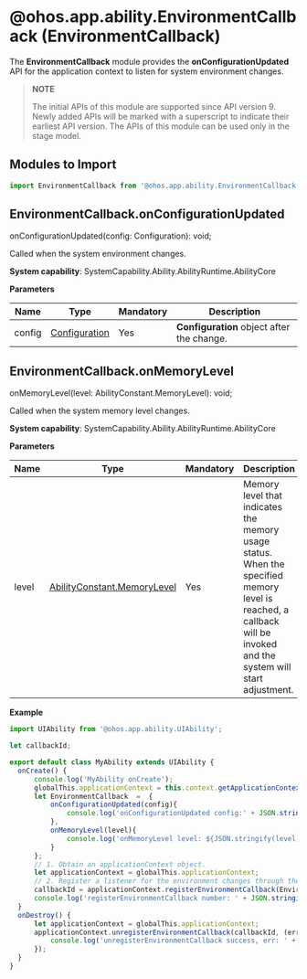 # @ohos.app.ability.EnvironmentCallback (EnvironmentCallback)

The **EnvironmentCallback** module provides the **onConfigurationUpdated** API for the application context to listen for system environment changes.

> **NOTE**
> 
> The initial APIs of this module are supported since API version 9. Newly added APIs will be marked with a superscript to indicate their earliest API version. 
> The APIs of this module can be used only in the stage model.


## Modules to Import

```ts
import EnvironmentCallback from '@ohos.app.ability.EnvironmentCallback';
```


## EnvironmentCallback.onConfigurationUpdated

onConfigurationUpdated(config: Configuration): void;

Called when the system environment changes.

**System capability**: SystemCapability.Ability.AbilityRuntime.AbilityCore

**Parameters**

  | Name| Type| Mandatory| Description| 
  | -------- | -------- | -------- | -------- |
  | config | [Configuration](js-apis-app-ability-configuration.md) | Yes| **Configuration** object after the change.|

## EnvironmentCallback.onMemoryLevel

onMemoryLevel(level: AbilityConstant.MemoryLevel): void;

Called when the system memory level changes.

**System capability**: SystemCapability.Ability.AbilityRuntime.AbilityCore

**Parameters**

  | Name| Type| Mandatory| Description| 
  | -------- | -------- | -------- | -------- |
  | level | [AbilityConstant.MemoryLevel](js-apis-app-ability-abilityConstant.md#abilityconstantmemorylevel) | Yes| Memory level that indicates the memory usage status. When the specified memory level is reached, a callback will be invoked and the system will start adjustment.| 

**Example**
    

  ```ts
import UIAbility from '@ohos.app.ability.UIAbility';

let callbackId;

export default class MyAbility extends UIAbility {
    onCreate() {
        console.log('MyAbility onCreate');
        globalThis.applicationContext = this.context.getApplicationContext();
        let EnvironmentCallback  =  {
            onConfigurationUpdated(config){
                console.log('onConfigurationUpdated config:' + JSON.stringify(config));
            },
            onMemoryLevel(level){
                console.log('onMemoryLevel level: ${JSON.stringify(level)}');
            }
        };
        // 1. Obtain an applicationContext object.
        let applicationContext = globalThis.applicationContext;
        // 2. Register a listener for the environment changes through the applicationContext object.
        callbackId = applicationContext.registerEnvironmentCallback(EnvironmentCallback);
        console.log('registerEnvironmentCallback number: ' + JSON.stringify(callbackId));
    }
    onDestroy() {
        let applicationContext = globalThis.applicationContext;
        applicationContext.unregisterEnvironmentCallback(callbackId, (error, data) => {
            console.log('unregisterEnvironmentCallback success, err: ' + JSON.stringify(error));
        });
    }
}
  ```
